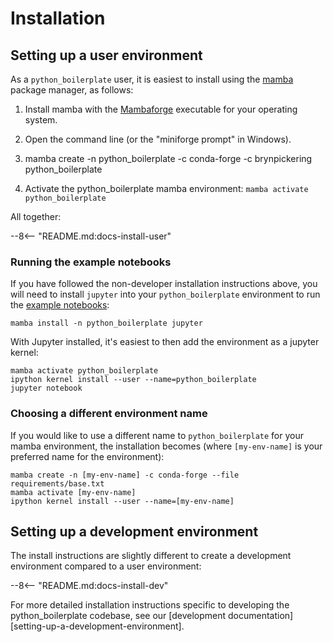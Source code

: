 
# Installation

## Setting up a user environment

As a `python_boilerplate` user, it is easiest to install using the [mamba](https://mamba.readthedocs.io/en/latest/index.html) package manager, as follows:


1. Install mamba with the [Mambaforge](https://github.com/conda-forge/miniforge#mambaforge) executable for your operating system.
2. Open the command line (or the "miniforge prompt" in Windows).

3. mamba create -n python_boilerplate -c conda-forge -c brynpickering python_boilerplate
4. Activate the python_boilerplate mamba environment: `mamba activate python_boilerplate`


All together:

--8<-- "README.md:docs-install-user"
### Running the example notebooks
If you have followed the non-developer installation instructions above, you will need to install `jupyter` into your `python_boilerplate` environment to run the [example notebooks](https://github.com/brynpickering/python_boilerplate/tree/main/examples):

``` shell
mamba install -n python_boilerplate jupyter
```

With Jupyter installed, it's easiest to then add the environment as a jupyter kernel:

``` shell
mamba activate python_boilerplate
ipython kernel install --user --name=python_boilerplate
jupyter notebook
```

### Choosing a different environment name
If you would like to use a different name to `python_boilerplate` for your mamba environment, the installation becomes (where `[my-env-name]` is your preferred name for the environment):

``` shell
mamba create -n [my-env-name] -c conda-forge --file requirements/base.txt
mamba activate [my-env-name]
ipython kernel install --user --name=[my-env-name]
```
## Setting up a development environment

The install instructions are slightly different to create a development environment compared to a user environment:

--8<-- "README.md:docs-install-dev"

For more detailed installation instructions specific to developing the python_boilerplate codebase, see our [development documentation][setting-up-a-development-environment].
